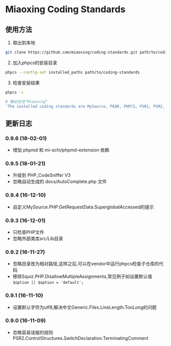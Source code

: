 Miaoxing Coding Standards
=========================

## 使用方法

1. 取出到本地

  ```sh
  git clone https://github.com/miaoxing/coding-standards.git path/to/coding-standards
  ```

2. 加入phpcs的安装目录

  ```sh
  phpcs --config-set installed_paths path/to/coding-standards
  ```

3. 检查安装结果

  ```sh
  phpcs -i

  # 输出包含"Miaoxing"
  'The installed coding standards are MySource, PEAR, PHPCS, PSR1, PSR2, Squiz, Zend and Miaoxing'
  ```

## 更新日志

### 0.9.6 (18-02-01)

- 增加 phpmd 和 mi-schi/phpmd-extension 依赖

### 0.9.5 (18-01-21)

- 升级到 PHP_CodeSniffer V3
- 忽略自动生成的 docs/AutoComplete.php 文件

### 0.9.4 (16-12-10)

- 自定义MySource.PHP.GetRequestData.SuperglobalAccessed的提示

### 0.9.3 (16-12-01)

- 只检查PHP文件
- 忽略外部类库src/Lib目录

### 0.9.2 (16-11-27)

- 忽略目录改为相对路径,这样之后,可以在vendor中运行phpcs检查子仓库的代码
- 移除Squiz.PHP.DisallowMultipleAssignments,常见例子如设置默认值`$option || $option = 'default';`

### 0.9.1 (16-11-10)

- 设置默认字符为utf8,解决中文Generic.Files.LineLength.TooLong的问题

### 0.9.0 (16-11-09)

- 忽略容易误报的规则 PSR2.ControlStructures.SwitchDeclaration.TerminatingComment
